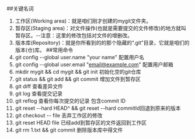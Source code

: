 ##关键名词 
1. 工作区(Working area)：就是咱们刚才创建的mygit文件夹。
2. 暂存区(Staging area)：对文件操作(也就是需要提交的文件修改)的地方就叫暂存区。--注意：这里的修改包括对文件的增删改。
3. 版本库(Repository)：就是你所看到的的那个隐藏的“.git”目录，它就是咱们的版本(仓)库。
##常用命令
1. git config --global user.name "your name"     配置用户名
2. git config --global user.email "email@example.com" 配置用户邮箱
3. mkdir mygit && cd mygit && git init 初始化空的git仓库
4. git status && git add && git commit 增加文件到暂存区
5. git diff 查看差异文件
6. git log 查看提交记录
7. git reflog 查看你每次提交的记录 包含commit ID
8. git reset --hard HEAD^ && git reset --hard commitId回退到原来的版本
9. git checkout -- file 丢弃工作区的修改
10. git reset HEAD file 已经add到暂存区的文件返回到工作区
11. git rm 1.txt && git commit 删除版本库中得文件